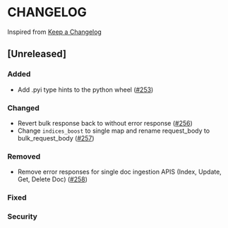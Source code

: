# CHANGELOG

Inspired from [Keep a Changelog](https://keepachangelog.com/en/1.0.0/)

## [Unreleased]
### Added
- Add .pyi type hints to the python wheel ([#253](https://github.com/opensearch-project/opensearch-protobufs/pull/253))

### Changed
- Revert bulk response back to without error response ([#256](https://github.com/opensearch-project/opensearch-protobufs/pull/256))
- Change `indices_boost` to single map and rename request_body to bulk_request_body ([#257](https://github.com/opensearch-project/opensearch-protobufs/pull/257))
### Removed
- Remove error responses for single doc ingestion APIS (Index, Update, Get, Delete Doc) ([#258](https://github.com/opensearch-project/opensearch-protobufs/pull/258))

### Fixed

### Security
